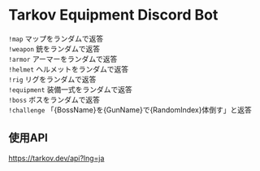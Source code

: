 # Tarkov Equipment Discord Bot
`!map` マップをランダムで返答<br>
`!weapon` 銃をランダムで返答<br>
`!armor` アーマーをランダムで返答<br>
`!helmet` ヘルメットをランダムで返答<br>
`!rig` リグをランダムで返答<br>
`!equipment` 装備一式をランダムで返答<br>
`!boss` ボスをランダムで返答<br>
`!challenge` 「{BossName}を{GunName}で{RandomIndex}体倒す」と返答

## 使用API
https://tarkov.dev/api?lng=ja
